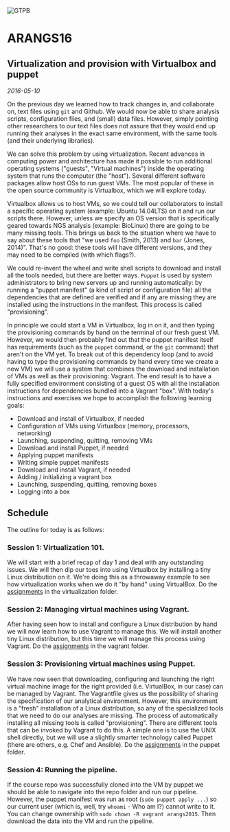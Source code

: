 ![GTPB](http://gtpb.igc.gulbenkian.pt/bicourses/images/GTPB2015logo.png "GTPB")

ARANGS16
========
Virtualization and provision with Virtualbox and puppet
-------------------------------------------------------
*2016-05-10*

On the previous day we learned how to track changes in, and collaborate on, text files 
using `git` and Github. We would now be able to share analysis scripts, configuration
files, and (small) data files. However, simply pointing other researchers to our text
files does not assure that they would end up running their analyses in the exact same 
environment, with the same tools (and their underlying libraries).

We can solve this problem by using virtualization. Recent advances in computing power and
architecture has made it possible to run additional operating systems ("guests", "Virtual
machines") inside the operating system that runs the computer (the "host"). Several 
different software packages allow host OSs to run guest VMs. The most popular of these in
the open source community is Virtualbox, which we will explore today.

Virtualbox allows us to host VMs, so we could tell our collaborators to install a specific
operating system (example: Ubuntu 14.04LTS) on it and run our scripts there. However, 
unless we specify an OS version that is specifically geared towards NGS analysis (example:
BioLinux) there are going to be many missing tools. This brings us back to the situation
where we have to say about these tools that "we used `foo` (Smith, 2013) and `bar` 
(Jones, 2014)". That's no good: these tools will have different versions, and they may 
need to be compiled (with which flags?).

We could re-invent the wheel and write shell scripts to download and install all the tools
needed, but there are better ways. `Puppet` is used by system administrators to bring new
servers up and running automatically: by running a "puppet manifest" (a kind of script or
configuration file) all the dependencies that are defined are verified and if any are 
missing they are installed using the instructions in the manifest. This process is called
"provisioning".

In principle we could start a VM in Virtualbox, log in on it, and then typing the 
provisioning commands by hand on the terminal of our fresh guest VM. However, we would 
then probably find out that the puppet manifest itself has requirements (such as the 
`puppet` command, or the `git` command) that aren't on the VM yet. To break out of this
dependency loop (and to avoid having to type the provisioning commands by hand every time
we create a new VM) we will use a system that combines the download and installation of
VMs as well as their provisioning: Vagrant. The end result is to have a fully specified
environment consisting of a guest OS with all the installation instructions for 
dependencies bundled into a Vagrant "box". With today's instructions and exercises we 
hope to accomplish the following learning goals:

- Download and install of Virtualbox, if needed
- Configuration of VMs using Virtualbox (memory, processors, networking)
- Launching, suspending, quitting, removing VMs
- Download and install Puppet, if needed
- Applying puppet manifests
- Writing simple puppet manifests
- Download and install Vagrant, if needed
- Adding / initializing a vagrant box
- Launching, suspending, quitting, removing boxes
- Logging into a box


Schedule
--------

The outline for today is as follows:

### Session 1: Virtualization 101. 
 
We will start with a brief recap of day 1 and deal with any outstanding issues. We will 
then dip our toes into using Virtualbox by installing a tiny Linux distribution on it. 
We're doing this as a throwaway example to see how virtualization works when we do it
"by hand" using VirtualBox. Do the [assignments](https://github.com/rvosa/arangs2016/blob/master/docs/2016-05-10/virtualization/Worksheet.md) in the virtualization folder.

### Session 2: Managing virtual machines using Vagrant. 

After having seen how to install and configure a Linux distribution by hand we will now learn 
how to use Vagrant to manage this. We will install another tiny Linux distribution, but this
time we will manage this process using Vagrant. Do the [assignments](https://github.com/rvosa/arangs2016/blob/master/docs/2016-05-10/vagrant/Worksheet.md)
in the vagrant folder.

### Session 3: Provisioning virtual machines using Puppet. 
 
We have now seen that downloading, configuring and launching the right virtual machine image 
for the right provided (i.e. VirtualBox, in our case) can be managed by Vagrant. The Vagrantfile
gives us the possibility of sharing the specification of our analytical environment. However,
this environment is a "fresh" installation of a Linux distribution, so any of the specialized
tools that we need to do our analyses are missing. The process of automatically installing all
missing tools is called "provisioning". There are different tools that can be invoked by
Vagrant to do this. A simple one is to use the UNIX shell directly, but we will use a slightly
smarter technology called Puppet (there are others, e.g. Chef and Ansible). Do the [assignments](https://github.com/rvosa/arangs2016/blob/master/docs/2016-05-10/puppet/Worksheet.md)
in the puppet folder.

### Session 4: Running the pipeline. 

If the course repo was successfully cloned into the VM by puppet we should be able to navigate 
into the repo folder and run our pipeline. However, the puppet manifest was run as root 
(`sudo puppet apply ...`) so our current user (which is, well, try `whoami` - Who am I?) 
cannot write to it. You can change ownership with `sudo chown -R vagrant arangs2015`. Then 
download the data into the VM and run the pipeline.
